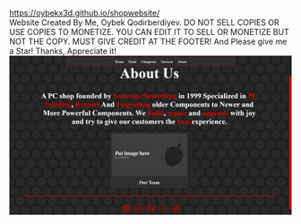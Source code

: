 https://oybekx3d.github.io/shopwebsite/                                                                        
Website Created By Me, Oybek Qodirberdiyev. DO NOT SELL COPIES OR USE COPIES TO MONETIZE. YOU CAN EDIT IT TO SELL OR MONETIZE BUT NOT THE COPY. MUST GIVE CREDIT AT THE FOOTER!
And Please give me a Star!
Thanks, Appreciate it!
![Screenshot N1](https://raw.githubusercontent.com/oybekx3d/shopwebsite/main/screenshots/Screenshot%20(10).png)
